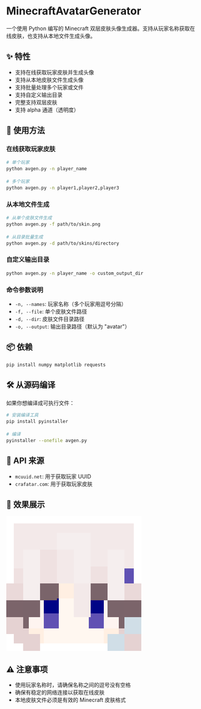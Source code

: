 # MinecraftAvatarGenerator

一个使用 Python 编写的 Minecraft 双层皮肤头像生成器。支持从玩家名称获取在线皮肤，也支持从本地文件生成头像。

## ✨ 特性

- 支持在线获取玩家皮肤并生成头像
- 支持从本地皮肤文件生成头像
- 支持批量处理多个玩家或文件
- 支持自定义输出目录
- 完整支持双层皮肤
- 支持 alpha 通道（透明度）

## 🚀 使用方法

### 在线获取玩家皮肤
```bash
# 单个玩家
python avgen.py -n player_name

# 多个玩家
python avgen.py -n player1,player2,player3
```

### 从本地文件生成
```bash
# 从单个皮肤文件生成
python avgen.py -f path/to/skin.png

# 从目录批量生成
python avgen.py -d path/to/skins/directory
```

### 自定义输出目录
```bash
python avgen.py -n player_name -o custom_output_dir
```

### 命令参数说明
- `-n, --names`: 玩家名称（多个玩家用逗号分隔）
- `-f, --file`: 单个皮肤文件路径
- `-d, --dir`: 皮肤文件目录路径
- `-o, --output`: 输出目录路径（默认为 "avatar"）

## 📦 依赖

```bash
pip install numpy matplotlib requests
```

## 🛠️ 从源码编译

如果你想编译成可执行文件：
```bash
# 安装编译工具
pip install pyinstaller

# 编译
pyinstaller --onefile avgen.py
```

## 🔗 API 来源

- `mcuuid.net`: 用于获取玩家 UUID
- `crafatar.com`: 用于获取玩家皮肤

## 📸 效果展示

![示例头像](skin2.png)

## ⚠️ 注意事项

- 使用玩家名称时，请确保名称之间的逗号没有空格
- 确保有稳定的网络连接以获取在线皮肤
- 本地皮肤文件必须是有效的 Minecraft 皮肤格式
